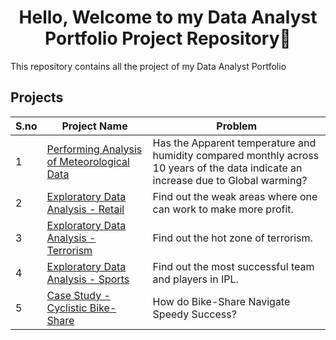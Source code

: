 <h1 align="center">Hello, Welcome to my Data Analyst Portfolio Project Repository👋</h1>
This repository contains all the project of my Data Analyst Portfolio
  
## Projects
| S.no | Project Name | Problem |
| --------------- | --------------- | --------------- |
| 1 | [Performing Analysis of Meteorological Data](https://github.com/IronStark007/Data-Analyst-Portfolio/tree/master/Performing%20Analysis%20of%20Meteorological%20Data) | Has the Apparent temperature and humidity compared monthly across 10 years of the data indicate an increase due to Global warming?
| 2 | [Exploratory Data Analysis - Retail](https://github.com/IronStark007/Data-Analyst-Portfolio/tree/master/Exploratory%20Data%20Analysis%20-%20Retail) | Find out the weak areas where one can work to make more profit.
| 3 | [Exploratory Data Analysis - Terrorism](https://github.com/IronStark007/Data-Analyst-Portfolio/tree/master/Exploratory%20Data%20Analysis%20-%20Terrorism) | Find out the hot zone of terrorism.
| 4 | [Exploratory Data Analysis - Sports](https://github.com/IronStark007/Data-Analyst-Portfolio/tree/master/Exploratory%20Data%20Analysis%20-%20Sports) | Find out the most successful team and players in IPL.
| 5 | [Case Study - Cyclistic Bike-Share](https://github.com/IronStark007/Data-Analyst-Portfolio/tree/master/Case%20Study%20-%20Cyclistic%20Bike%20Share) |  How do Bike-Share Navigate Speedy Success?

